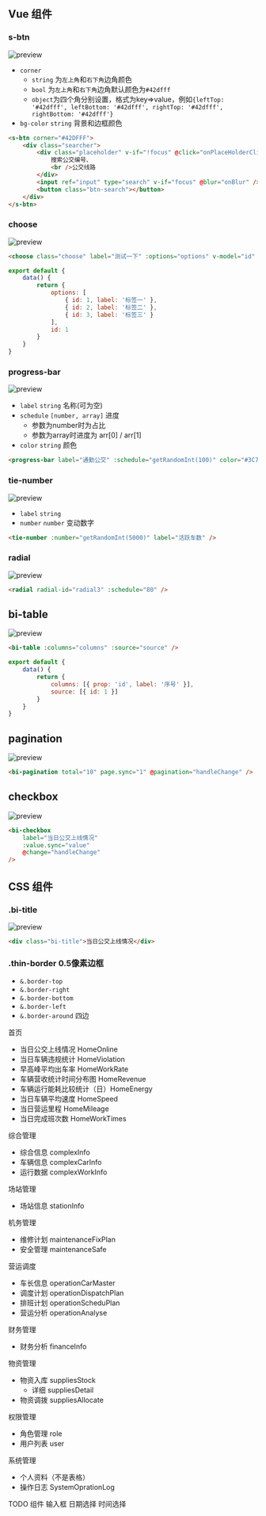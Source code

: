 ## Vue 组件

### s-btn

![preview](https://github.com/liasica/xixianbi/blob/master/extra-images/s-btn.png)

-   `corner` 
    -   `string` 为`左上角`和`右下角`边角颜色
    -   `bool` 为`左上角`和`右下角`边角默认颜色为`#42dfff`
    -   `object`为四个角分别设置，格式为key=>value，例如`{leftTop: '#42dfff', leftBottom: '#42dfff', rightTop: '#42dfff', rightBottom: '#42dfff'}`
-   `bg-color` `string` 背景和边框颜色

```html
<s-btn corner="#42DFFF">
    <div class="searcher">
        <div class="placeholder" v-if="!focus" @click="onPlaceHolderClick">
            搜索公交编号、
            <br />公交线路
        </div>
        <input ref="input" type="search" v-if="focus" @blur="onBlur" />
        <button class="btn-search"></button>
    </div>
</s-btn>
```



### choose

![preview](https://github.com/liasica/xixianbi/blob/master/extra-images/choose.png)

```html
<choose class="choose" label="测试一下" :options="options" v-model="id" />
```

```javascript
export default {
    data() {
        return {
            options: [
                { id: 1, label: '标签一' },
                { id: 2, label: '标签二' },
                { id: 3, label: '标签三' }
            ],
            id: 1
        }
    }
}
```



### progress-bar

![preview](https://github.com/liasica/xixianbi/blob/master/extra-images/progress-bar.png)

-   `label` `string` 名称(可为空)
-   `schedule` `[number, array]` 进度
    -   参数为number时为占比
    -   参数为array时进度为 arr[0] / arr[1]
-   `color` `string` 颜色

```html
<progress-bar label="通勤公交" :schedule="getRandomInt(100)" color="#3C77FF" />
```



### tie-number

![preview](https://github.com/liasica/xixianbi/blob/master/extra-images/tie-number.png)

-   `label` `string`
-   `number` `number` 变动数字

```html
<tie-number :number="getRandomInt(5000)" label="活跃车数" />
```



### radial

![preview](https://github.com/liasica/xixianbi/blob/master/extra-images/radial.png)

```html
<radial radial-id="radial3" :schedule="80" />
```



## bi-table

![preview](https://github.com/liasica/xixianbi/blob/master/extra-images/table.jpg)

```html
<bi-table :columns="columns" :source="source" />
```

```javascript
export default {
    data() {
        return {
            columns: [{ prop: 'id', label: '序号' }],
            source: [{ id: 1 }]
        }
    }
}
```



## pagination

![preview](https://github.com/liasica/xixianbi/blob/master/extra-images/pagination.jpg)

```html
<bi-pagination total="10" page.sync="1" @pagination="handleChange" />
```



## checkbox

![preview](https://github.com/liasica/xixianbi/blob/master/extra-images/checkbox.jpg)

```html
<bi-checkbox
    label="当日公交上线情况"
    :value.sync="value"
    @change="handleChange"
/>
```







## CSS 组件

### .bi-title


![preview](https://github.com/liasica/xixianbi/blob/master/extra-images/bi-title.png)

```html
<div class="bi-title">当日公交上线情况</div>
```



### .thin-border  0.5像素边框

- `&.border-top`
- `&.border-right`
- `&.border-bottom`
- `&.border-left`
- `&.border-around` 四边



首页
- 当日公交上线情况 HomeOnline
- 当日车辆违规统计 HomeViolation
- 早高峰平均出车率 HomeWorkRate
- 车辆营收统计时间分布图 HomeRevenue
- 车辆运行能耗比较统计（日）HomeEnergy
- 当日车辆平均速度 HomeSpeed
- 当日营运里程  HomeMileage
- 当日完成班次数 HomeWorkTimes

综合管理
- 综合信息 complexInfo
- 车辆信息 complexCarInfo
- 运行数据 complexWorkInfo

场站管理
- 场站信息 stationInfo

机务管理
- 维修计划 maintenanceFixPlan
- 安全管理 maintenanceSafe

营运调度
- 车长信息 operationCarMaster
- 调度计划 operationDispatchPlan
- 排班计划 operationScheduPlan
- 营运分析 operationAnalyse

财务管理
- 财务分析 financeInfo

物资管理
- 物资入库 suppliesStock
  - 详细 suppliesDetail
- 物资调拨 suppliesAllocate

权限管理
- 角色管理 role
- 用户列表 user

系统管理
- 个人资料（不是表格）
- 操作日志 SystemOprationLog



TODO 组件
输入框
日期选择
时间选择